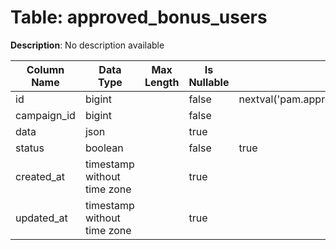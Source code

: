 # Table: approved_bonus_users

**Description**: No description available

| Column Name | Data Type | Max Length | Is Nullable | Default | Primary Key | Foreign Key |
|-------------|-----------|------------|-------------|---------|-------------|-------------|
| id | bigint |  | false | nextval('pam.approved_bonus_users_id_seq'::regclass) | approved_bonus_users | approved_bonus_users |
| campaign_id | bigint |  | false |  | approved_bonus_users | campaigns |
| data | json |  | true |  |  |  |
| status | boolean |  | false | true |  |  |
| created_at | timestamp without time zone |  | true |  |  |  |
| updated_at | timestamp without time zone |  | true |  |  |  |
